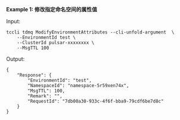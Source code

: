 **Example 1: 修改指定命名空间的属性值**



Input: 

```
tccli tdmq ModifyEnvironmentAttributes --cli-unfold-argument  \
    --EnvironmentId test \
    --ClusterId pulsar-xxxxxxxx \
    --MsgTTL 100
```

Output: 
```
{
    "Response": {
        "EnvironmentId": "test",
        "NamespaceId": "namespace-5r59xen74x",
        "MsgTTL": 100,
        "Remark": "",
        "RequestId": "7db00a30-933c-4f6f-bba9-79cdf6be7d8c"
    }
}
```

